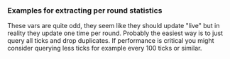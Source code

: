 ### Examples for extracting per round statistics


These vars are quite odd, they seem like they should update "live" but in reality they update one time per round. 
Probably the easiest way is to just query all ticks and drop duplicates. If performance is critical you might consider querying less ticks 
for example every 100 ticks or similar.